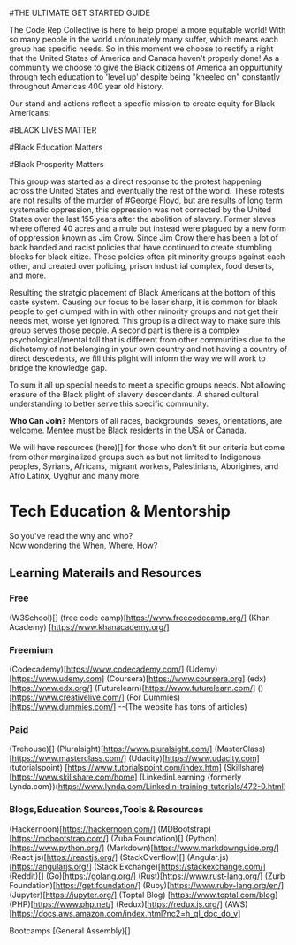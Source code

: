 #THE ULTIMATE GET STARTED GUIDE


The Code Rep Collective is here to help propel a more equitable world! With so many people in the world unforunately many suffer, which means each group has specific needs. So in this moment we choose to rectify a right that the United States of America and Canada haven't properly done! As a community we choose to give the Black citizens of America an oppurtunity through tech education to 'level up' despite being "kneeled on" constantly throughout Americas 400 year old history. 

Our stand and actions reflect a specfic mission to create equity for Black Americans: 

#BLACK LIVES MATTER

#Black Education Matters

#Black Prosperity Matters

This group was started as a direct response to the protest happening across the United States and eventually the rest of the world. These rotests are not results of the murder of #George Floyd, but are results of long term systematic oppression, this oppression was not corrected by the United States over the last 155 years after the abolition of slavery. Former slaves where offered 40 acres and a mule but instead were plagued by a new form of oppression known as Jim Crow. Since Jim Crow there has been a lot of back handed and racist policies that have continued to create stumbling blocks for black citize. These polcies often pit minority groups against each other, and created over policing, prison industrial complex, food deserts, and more.

Resulting the stratgic placement of Black Americans at the bottom of this caste system. Causing our focus to be laser sharp, it is common for black people to get clumped with in with other minority groups and not get their needs met, worse yet ignored. This group is a direct way to make sure this group serves those people. A second part is there is a complex psychological/mental toll that is different from other communities due to the dichotomy of not belonging in your own country and not having a country of direct descedents, we fill this plight will inform the way we will work to bridge the knowledge gap.

To sum it all up special needs to meet a specific groups needs. Not allowing erasure of the Black plight of slavery descendants. A shared cultural understanding to better serve this specific community. 

**Who Can Join?**
Mentors of all races, backgrounds, sexes, orientations, are welcome.
Mentee must be Black residents in the USA or Canada. 

We will have resources (here)[] for those who don't fit our criteria but come from other marginalized groups such as but not limited to Indigenous peoples, Syrians, Africans, migrant workers, Palestinians, Aborigines, and Afro Latinx, Uyghur and many more. 

# Tech Education & Mentorship

So you've read the why and who?  
Now wondering the When, Where, How? 



## Learning Materails and Resources
### Free
(W3School)[]
(free code camp)[https://www.freecodecamp.org/]
(Khan Academy) [https://www.khanacademy.org/]


### Freemium 
(Codecademy)[https://www.codecademy.com/]
(Udemy)[https://www.udemy.com]
(Coursera)[https://www.coursera.org]
(edx)[https://www.edx.org/]
(Futurelearn)[https://www.futurelearn.com/]
()[https://www.creativelive.com/]
(For Dummies) [https://www.dummies.com/] --(The website has tons of articles)

### Paid
(Trehouse)[]
(Pluralsight)[https://www.pluralsight.com/]
(MasterClass)[https://www.masterclass.com/]
(Udacity)[https://www.udacity.com]
(tutorialspoint) [https://www.tutorialspoint.com/index.htm]
(Skillshare)[https://www.skillshare.com/home]
(LinkedinLearning {formerly Lynda.com})(https://www.lynda.com/LinkedIn-training-tutorials/472-0.html)


### Blogs,Education Sources,Tools & Resources
(Hackernoon)[https://hackernoon.com/]
(MDBootstrap)[https://mdbootstrap.com/]
(Zuba Foundation)[]
(Python)[https://www.python.org/]
(Markdown)[https://www.markdownguide.org/]
(React.js)[https://reactjs.org/]
(StackOverflow)[]
(Angular.js)[https://angularjs.org/]
(Stack Exchange)[https://stackexchange.com/]
(Reddit)[]
(Go)[https://golang.org/]
(Rust)[https://www.rust-lang.org/]
(Zurb Foundation)[https://get.foundation/]
(Ruby)[https://www.ruby-lang.org/en/]
(Jupyter)[https://jupyter.org/]
(Toptal Blog) [https://www.toptal.com/blog]
(PHP)[https://www.php.net/]
(Redux)[https://redux.js.org/]
(AWS)[https://docs.aws.amazon.com/index.html?nc2=h_ql_doc_do_v]


Bootcamps
[General Assembly)[]
